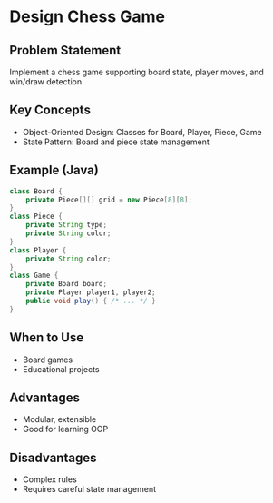 # Design Chess Game

## Problem Statement

Implement a chess game supporting board state, player moves, and win/draw detection.

## Key Concepts

- Object-Oriented Design: Classes for Board, Player, Piece, Game
- State Pattern: Board and piece state management

## Example (Java)

```java
class Board {
    private Piece[][] grid = new Piece[8][8];
}
class Piece {
    private String type;
    private String color;
}
class Player {
    private String color;
}
class Game {
    private Board board;
    private Player player1, player2;
    public void play() { /* ... */ }
}
```

## When to Use

- Board games
- Educational projects

## Advantages

- Modular, extensible
- Good for learning OOP

## Disadvantages

- Complex rules
- Requires careful state management
